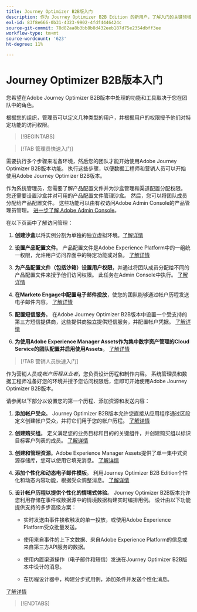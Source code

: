 ```yaml
---
title: Journey Optimizer B2B版入门
description: 作为 Journey Optimizer B2B Edition 的新用户，了解入门的关键领域。
exl-id: 83f8e666-0b31-4323-9902-4fdf4446424c
source-git-commit: 78d82aa8b3bb8b8d432eeb187d75e2354dbff3ee
workflow-type: tm+mt
source-wordcount: '623'
ht-degree: 11%

---
```


# Journey Optimizer B2B版本入门

您希望在Adobe Journey Optimizer B2B版本中处理的功能和工具取决于您在团队中的角色。

根据您的组织，管理员可以定义几种类型的用户，并根据用户的权限授予他们对特定功能的访问权限。

>[!BEGINTABS]

>[!TAB 管理员快速入门]

需要执行多个步骤来准备环境，然后您的团队才能开始使用Adobe Journey Optimizer B2B版本功能。 执行这些步骤，以便数据工程师和营销人员可以开始使用Adobe Journey Optimizer B2B版本。

作为系统管理员，您需要了解产品配置文件并为沙盒管理和渠道配置分配权限。 您还需要设置沙盒并对可用的产品配置文件管理沙盒。 然后，您可以将团队成员分配给产品配置文件。 这些功能可以由有权访问Adobe Admin Console的产品管理员管理。 [进一步了解 Adobe Admin Console](https://helpx.adobe.com/cn/enterprise/using/admin-console.html)。

在以下页面中了解访问管理：

1. **创建沙盒**&#x200B;以将实例分割为单独的独立虚拟环境。[了解详情](https://experienceleague.adobe.com/en/docs/experience-platform/sandbox/home#understanding-sandboxes)

1. **设置产品配置文件**。 产品配置文件是Adobe Experience Platform中的一组统一权限，允许用户访问界面中的特定功能或对象。 [了解详情](../admin/user-management.md#create-the-marketo-engage-product-profile)

1. **为产品配置文件（包括沙箱）设置用户权限**，并通过将团队成员分配给不同的产品配置文件来授予他们访问权限。 此任务在Admin Console中执行。 [了解详情](../admin/user-management.md#create-a-user-group)

1. **在Marketo Engage中配置电子邮件投放**，使您的团队能够通过帐户历程发送电子邮件内容。 [了解详情](https://experienceleague.adobe.com/en/docs/marketo/using/getting-started/initial-setup/setup-steps#ensure-email-deliverability)

1. **配置短信服务**。 在Adobe Journey Optimizer B2B版本中设置一个受支持的第三方短信提供商，这些提供商独立提供短信服务，并配置帐户凭据。 [了解详情](../content/sms-authoring.md#create-a-new-api-credentials-for-an-sms-service-provider)

1. **为使用Adobe Experience Manager Assets作为集中数字资产管理的Cloud Service的团队配置并启用使用Assets**。 [了解详情](../admin/configure-aem-repositories.md)

>[!TAB 营销人员快速入门]

作为营销人员或&#x200B;_帐户历程从业者_，您负责设计历程和制作内容。 系统管理员和数据工程师准备好您的环境并授予您访问权限后，您即可开始使用Adobe Journey Optimizer B2B版本。

请参阅以下部分以设置您的第一个历程、添加资源和发送内容：

1. **添加帐户受众**。 Journey Optimizer B2B版本允许您直接从应用程序通过区段定义创建帐户受众，并将它们用于您的帐户历程。 [了解详情](../audiences/account-audience-overview.md)

1. **创建购买组**。 定义满足您的业务目标和目的的关键组件，并创建购买组以标识目标客户列表的成员。 [了解详情](../buying-groups/buying-groups-overview.md)

1. **创建和管理资源**。Adobe Experience Manager Assets提供了单一集中式资源存储库，您可以使用它填充消息。 [了解详情](../content/assets-overview.md)

1. **添加个性化和动态电子邮件模板**。 利用Journey Optimizer B2B Edition个性化和动态内容功能，根据受众调整消息。 [了解详情](../content/email-templates.md)

1. **设计帐户历程以提供个性化的情境式体验**。 Journey Optimizer B2B版本允许您利用存储在事件或数据源中的情境数据构建实时编排用例。 设计由以下功能提供支持的多步高级方案：

   * 实时发送由事件接收触发的单一投放，或使用Adobe Experience Platform受众批量发送。

   * 使用来自事件的上下文数据、来自Adobe Experience Platform的信息或来自第三方API服务的数据。

   * 使用内置渠道操作（电子邮件和短信）发送在Journey Optimizer B2B版本中设计的消息。

   * 在历程设计器中，构建分步式用例，添加条件并发送个性化消息。

[了解详情](../journeys/journey-overview.md)

>[!ENDTABS]
